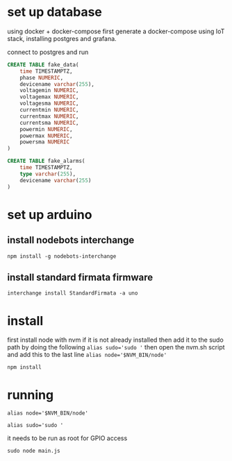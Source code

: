 # set up database
using docker + docker-compose
first generate a docker-compose using IoT stack, installing postgres and grafana.

connect to postgres and run
```sql
CREATE TABLE fake_data(  
    time TIMESTAMPTZ,
    phase NUMERIC,
    devicename varchar(255),
    voltagemin NUMERIC,
    voltagemax NUMERIC,
    voltagesma NUMERIC,
    currentmin NUMERIC,
    currentmax NUMERIC,
    currentsma NUMERIC,
    powermin NUMERIC,
    powermax NUMERIC,
    powersma NUMERIC
)
```

```sql
CREATE TABLE fake_alarms(  
    time TIMESTAMPTZ,
    type varchar(255),
    devicename varchar(255)
)
```
# set up arduino
## install nodebots interchange
`npm install -g nodebots-interchange`
## install standard firmata firmware
`interchange install StandardFirmata -a uno`

# install
first install node with nvm if it is not already installed
then add it to the sudo path by doing the following
`alias sudo='sudo '`
then open the nvm.sh script and add this to the last line
`alias node='$NVM_BIN/node'`

`npm install`

# running
`alias node='$NVM_BIN/node'`

`alias sudo='sudo '`

it needs to be run as root for GPIO access

`sudo node main.js`